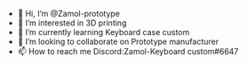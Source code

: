 - 👋 Hi, I’m @Zamol-prototype
- 👀 I’m interested in 3D printing 
- 🌱 I’m currently learning Keyboard case custom  
- 💞️ I’m looking to collaborate on Prototype manufacturer
- 📫 How to reach me Discord:Zamol-Keyboard custom#6647

<!---
Zamol-prototype/Zamol-prototype is a ✨ special ✨ repository because its `README.md` (this file) appears on your GitHub profile.
You can click the Preview link to take a look at your changes.
--->
